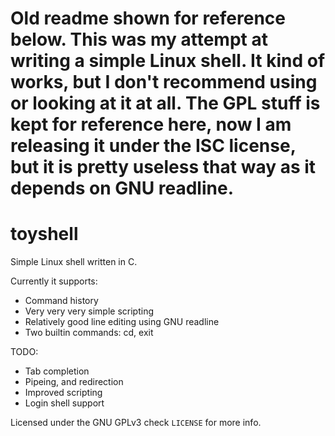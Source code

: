 Old readme shown for reference below.
This was my attempt at writing a simple Linux shell.
It kind of works, but I don't recommend using or looking at it at all.
The GPL stuff is kept for reference here, now I am releasing it under
the ISC license, but it is pretty useless that way as it depends
on GNU readline.
==========================================================
# toyshell
Simple Linux shell written in C.

Currently it supports:
- Command history
- Very very very simple scripting
- Relatively good line editing using GNU readline
- Two builtin commands: cd, exit
	
TODO:
- Tab completion
- Pipeing, and redirection
- Improved scripting
- Login shell support
	
Licensed under the GNU GPLv3 check `LICENSE` for more info.

